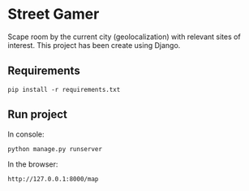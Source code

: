 # Street Gamer

Scape room by the current city (geolocalization) with relevant sites of interest. 
This project has been create using Django.

## Requirements
```
pip install -r requirements.txt
```

## Run project
In console:
```
python manage.py runserver
```

In the browser: 
```
http://127.0.0.1:8000/map
```



